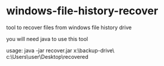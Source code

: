 windows-file-history-recover
============================

tool to recover files from windows file history drive

you will need java to use this tool

usage: java -jar recover.jar x:\backup-drive\ c:\Users\user\Desktop\recovered
